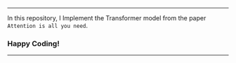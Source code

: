 ***
In this repository, I Implement the Transformer model from the paper `Attention is all you need`. 
### Happy Coding! 
***
